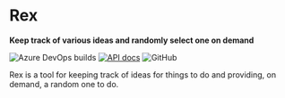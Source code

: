 # Rex 
**Keep track of various ideas and randomly select one on demand**

![Azure DevOps builds](https://img.shields.io/azure-devops/build/sierrasoftworks/d5e46d6d-e6a4-4338-b354-31935571eed9/14?style=for-the-badge)
[![API docs](https://img.shields.io/badge/docs-api-blue.svg?style=for-the-badge)](https://rexapp.docs.apiary.io)
![GitHub](https://img.shields.io/github/license/SierraSoftworks/rex-csharp.svg?style=for-the-badge)

Rex is a tool for keeping track of ideas for things to do and providing, on demand,
a random one to do.
